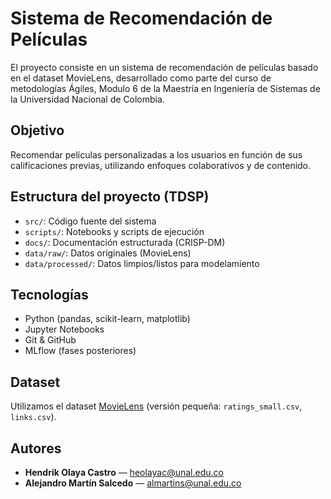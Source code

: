 #  Sistema de Recomendación de Películas

El proyecto consiste en un sistema de recomendación de películas basado en el dataset MovieLens,
desarrollado como parte del curso de metodologías Ágiles, Modulo 6 de la Maestría en Ingeniería de Sistemas de la Universidad Nacional de Colombia.

## Objetivo

Recomendar películas personalizadas a los usuarios en función de sus calificaciones previas,
utilizando enfoques colaborativos y de contenido.

## Estructura del proyecto (TDSP)

- `src/`: Código fuente del sistema
- `scripts/`: Notebooks y scripts de ejecución
- `docs/`: Documentación estructurada (CRISP-DM)
- `data/raw/`: Datos originales (MovieLens)
- `data/processed/`: Datos limpios/listos para modelamiento

##  Tecnologías

- Python (pandas, scikit-learn, matplotlib)
- Jupyter Notebooks
- Git & GitHub
- MLflow (fases posteriores)

## Dataset

Utilizamos el dataset [MovieLens](https://grouplens.org/datasets/movielens/)
(versión pequeña: `ratings_small.csv`, `links.csv`).

## Autores

- **Hendrik Olaya Castro** — heolayac@unal.edu.co  
- **Alejandro Martín Salcedo** — almartins@unal.edu.co


